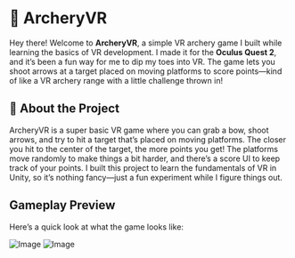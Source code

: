 # 🎯 ArcheryVR 

Hey there! Welcome to **ArcheryVR**, a simple VR archery game I built while learning the basics of VR development. I made it for the **Oculus Quest 2**, and it’s been a fun way for me to dip my toes into VR. The game lets you shoot arrows at a target placed on moving platforms to score points—kind of like a VR archery range with a little challenge thrown in!

## 🌟 About the Project
ArcheryVR is a super basic VR game where you can grab a bow, shoot arrows, and try to hit a target that’s placed on moving platforms. The closer you hit to the center of the target, the more points you get! The platforms move randomly to make things a bit harder, and there’s a score UI to keep track of your points. I built this project to learn the fundamentals of VR in Unity, so it’s nothing fancy—just a fun experiment while I figure things out.

## Gameplay Preview
Here’s a quick look at what the game looks like:

![Image](https://github.com/user-attachments/assets/bf494485-937a-4370-9a77-fbb384007f41)
![Image](https://github.com/user-attachments/assets/961c5ab2-36c5-412a-8e11-9c652226adb6)
